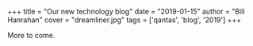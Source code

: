 +++
title = "Our new technology blog"
date = "2019-01-15"
author = "Bill Hanrahan"
cover = "dreamliner.jpg"
tags = ['qantas', 'blog', '2019']
+++

More to come.
